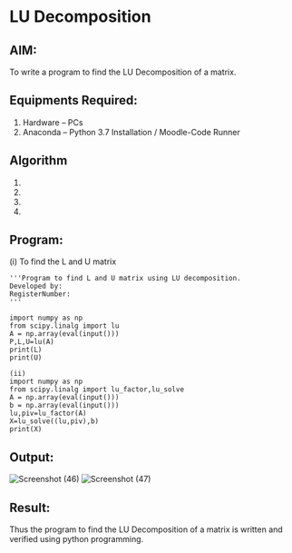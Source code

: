 # LU Decomposition 

## AIM:
To write a program to find the LU Decomposition of a matrix.

## Equipments Required:
1. Hardware – PCs
2. Anaconda – Python 3.7 Installation / Moodle-Code Runner

## Algorithm
1. 
2. 
3. 
4. 

## Program:
(i) To find the L and U matrix
```
'''Program to find L and U matrix using LU decomposition.
Developed by: 
RegisterNumber: 
'''

import numpy as np
from scipy.linalg import lu
A = np.array(eval(input()))
P,L,U=lu(A)
print(L)
print(U)

(ii)
import numpy as np
from scipy.linalg import lu_factor,lu_solve
A = np.array(eval(input()))
b = np.array(eval(input()))
lu,piv=lu_factor(A)
X=lu_solve((lu,piv),b)
print(X)
```
## Output:
![Screenshot (46)](https://github.com/user-attachments/assets/bb197495-22e6-41e4-9e21-464ad39441f0)
![Screenshot (47)](https://github.com/user-attachments/assets/303a8689-0f6a-4dd7-a51f-b14abedff357)




## Result:
Thus the program to find the LU Decomposition of a matrix is written and verified using python programming.

